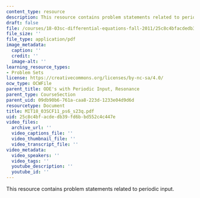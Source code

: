 ```yaml
---
content_type: resource
description: This resource contains problem statements related to periodic input.
draft: false
file: /courses/18-03sc-differential-equations-fall-2011/25c8c4bfacdedb39fd6bbd552c4c447e_MIT18_03SCF11_ps6_s23q.pdf
file_size: ''
file_type: application/pdf
image_metadata:
  caption: ''
  credit: ''
  image-alt: ''
learning_resource_types:
- Problem Sets
license: https://creativecommons.org/licenses/by-nc-sa/4.0/
ocw_type: OCWFile
parent_title: ODE's with Periodic Input, Resonance
parent_type: CourseSection
parent_uid: 09db90b6-761a-caa8-223d-1233e04d9d6d
resourcetype: Document
title: MIT18_03SCF11_ps6_s23q.pdf
uid: 25c8c4bf-acde-db39-fd6b-bd552c4c447e
video_files:
  archive_url: ''
  video_captions_file: ''
  video_thumbnail_file: ''
  video_transcript_file: ''
video_metadata:
  video_speakers: ''
  video_tags: ''
  youtube_description: ''
  youtube_id: ''
---
```

This resource contains problem statements related to periodic input.